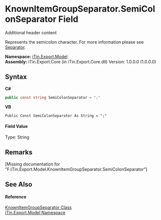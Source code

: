 # KnownItemGroupSeparator.SemiColonSeparator Field
Additional header content 

Represents the semicolon character. For more information please see <a href="P_iTin_Export_Model_GroupItemModel_Separator">Separator</a>.

**Namespace:**&nbsp;<a href="N_iTin_Export_Model">iTin.Export.Model</a><br />**Assembly:**&nbsp;iTin.Export.Core (in iTin.Export.Core.dll) Version: 1.0.0.0 (1.0.0.0)

## Syntax

**C#**<br />
``` C#
public const string SemiColonSeparator = ";"
```

**VB**<br />
``` VB
Public Const SemiColonSeparator As String = ";"
```


#### Field Value
Type: String

## Remarks
\[Missing <remarks> documentation for "F:iTin.Export.Model.KnownItemGroupSeparator.SemiColonSeparator"\]

## See Also


#### Reference
<a href="T_iTin_Export_Model_KnownItemGroupSeparator">KnownItemGroupSeparator Class</a><br /><a href="N_iTin_Export_Model">iTin.Export.Model Namespace</a><br />